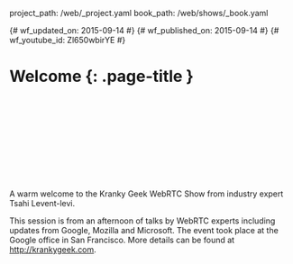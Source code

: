 project_path: /web/_project.yaml
book_path: /web/shows/_book.yaml

{# wf_updated_on: 2015-09-14 #}
{# wf_published_on: 2015-09-14 #}
{# wf_youtube_id: Zl650wbirYE #}

# Welcome {: .page-title }


<div class="video-wrapper">
  <iframe class="devsite-embedded-youtube-video" data-video-id="Zl650wbirYE"
          data-autohide="1" data-showinfo="0" frameborder="0" allowfullscreen>
  </iframe>
</div>

A warm welcome to the Kranky Geek WebRTC Show from industry expert Tsahi Levent-levi.

This session is from an afternoon of talks by WebRTC experts including updates from Google, Mozilla and Microsoft. The event took place at the Google office in San Francisco. More details can be found at http://krankygeek.com.
